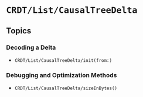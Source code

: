 # ``CRDT/List/CausalTreeDelta``

## Topics

### Decoding a Delta

- ``CRDT/List/CausalTreeDelta/init(from:)``

### Debugging and Optimization Methods

- ``CRDT/List/CausalTreeDelta/sizeInBytes()``


